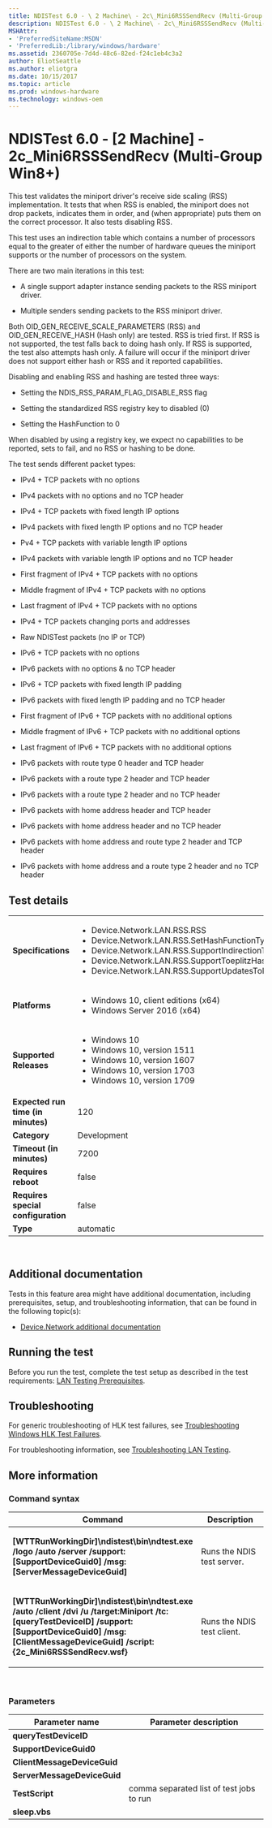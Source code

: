 ```yaml
---
title: NDISTest 6.0 - \ 2 Machine\ - 2c\_Mini6RSSSendRecv (Multi-Group Win8+)
description: NDISTest 6.0 - \ 2 Machine\ - 2c\_Mini6RSSSendRecv (Multi-Group Win8+)
MSHAttr:
- 'PreferredSiteName:MSDN'
- 'PreferredLib:/library/windows/hardware'
ms.assetid: 2360705e-7d4d-48c6-82ed-f24c1eb4c3a2
author: EliotSeattle
ms.author: eliotgra
ms.date: 10/15/2017
ms.topic: article
ms.prod: windows-hardware
ms.technology: windows-oem
---
```


# <span id="p_hlk_test.6ce7b1b3-c5f2-4fe0-99f4-dbf55971411b"></span>NDISTest 6.0 - \[2 Machine\] - 2c\_Mini6RSSSendRecv (Multi-Group Win8+)


This test validates the miniport driver's receive side scaling (RSS) implementation. It tests that when RSS is enabled, the miniport does not drop packets, indicates them in order, and (when appropriate) puts them on the correct processor. It also tests disabling RSS.

This test uses an indirection table which contains a number of processors equal to the greater of either the number of hardware queues the miniport supports or the number of processors on the system.

There are two main iterations in this test:

-   A single support adapter instance sending packets to the RSS miniport driver.

-   Multiple senders sending packets to the RSS miniport driver.

Both OID\_GEN\_RECEIVE\_SCALE\_PARAMETERS (RSS) and OID\_GEN\_RECEIVE\_HASH (Hash only) are tested. RSS is tried first. If RSS is not supported, the test falls back to doing hash only. If RSS is supported, the test also attempts hash only. A failure will occur if the miniport driver does not support either hash or RSS and it reported capabilities.

Disabling and enabling RSS and hashing are tested three ways:

-   Setting the NDIS\_RSS\_PARAM\_FLAG\_DISABLE\_RSS flag

-   Setting the standardized RSS registry key to disabled (0)

-   Setting the HashFunction to 0

When disabled by using a registry key, we expect no capabilities to be reported, sets to fail, and no RSS or hashing to be done.

The test sends different packet types:

-   IPv4 + TCP packets with no options

-   IPv4 packets with no options and no TCP header

-   IPv4 + TCP packets with fixed length IP options

-   IPv4 packets with fixed length IP options and no TCP header

-   Pv4 + TCP packets with variable length IP options

-   IPv4 packets with variable length IP options and no TCP header

-   First fragment of IPv4 + TCP packets with no options

-   Middle fragment of IPv4 + TCP packets with no options

-   Last fragment of IPv4 + TCP packets with no options

-   IPv4 + TCP packets changing ports and addresses

-   Raw NDISTest packets (no IP or TCP)

-   IPv6 + TCP packets with no options

-   IPv6 packets with no options & no TCP header

-   IPv6 + TCP packets with fixed length IP padding

-   IPv6 packets with fixed length IP padding and no TCP header

-   First fragment of IPv6 + TCP packets with no additional options

-   Middle fragment of IPv6 + TCP packets with no additional options

-   Last fragment of IPv6 + TCP packets with no additional options

-   IPv6 packets with route type 0 header and TCP header

-   IPv6 packets with a route type 2 header and TCP header

-   IPv6 packets with a route type 2 header and no TCP header

-   IPv6 packets with home address header and TCP header

-   IPv6 packets with home address header and no TCP header

-   IPv6 packets with home address and route type 2 header and TCP header

-   IPv6 packets with home address and a route type 2 header and no TCP header

## Test details
|||
|---|---|
| **Specifications**  | <ul><li>Device.Network.LAN.RSS.RSS</li><li>Device.Network.LAN.RSS.SetHashFunctionTypeAndValue</li><li>Device.Network.LAN.RSS.SupportIndirectionTablesSizes</li><li>Device.Network.LAN.RSS.SupportToeplitzHashFunction</li><li>Device.Network.LAN.RSS.SupportUpdatesToRSSInfo</li></ul> |  
| **Platforms**   | <ul><li>Windows 10, client editions (x64)</li><li>Windows Server 2016 (x64)</li></ul> |
| **Supported Releases** | <ul><li>Windows 10</li><li>Windows 10, version 1511</li><li>Windows 10, version 1607</li><li>Windows 10, version 1703</li><li>Windows 10, version 1709</li></ul> |
|**Expected run time (in minutes)**| 120 |
|**Category**| Development |
|**Timeout (in minutes)**| 7200 |
|**Requires reboot**| false |
|**Requires special configuration**| false |
|**Type**| automatic |

 

## <span id="Additional_documentation"></span><span id="additional_documentation"></span><span id="ADDITIONAL_DOCUMENTATION"></span>Additional documentation


Tests in this feature area might have additional documentation, including prerequisites, setup, and troubleshooting information, that can be found in the following topic(s):

-   [Device.Network additional documentation](device-network-additional-documentation.md)

## <span id="Running_the_test"></span><span id="running_the_test"></span><span id="RUNNING_THE_TEST"></span>Running the test


Before you run the test, complete the test setup as described in the test requirements: [LAN Testing Prerequisites](lan-testing-prerequisites.md).

## <span id="Troubleshooting"></span><span id="troubleshooting"></span><span id="TROUBLESHOOTING"></span>Troubleshooting


For generic troubleshooting of HLK test failures, see [Troubleshooting Windows HLK Test Failures](..\user\troubleshooting-windows-hlk-test-failures.md).

For troubleshooting information, see [Troubleshooting LAN Testing](troubleshooting-lan-testing.md).

## <span id="More_information"></span><span id="more_information"></span><span id="MORE_INFORMATION"></span>More information


### <span id="Command_syntax"></span><span id="command_syntax"></span><span id="COMMAND_SYNTAX"></span>Command syntax

<table>
<colgroup>
<col width="50%" />
<col width="50%" />
</colgroup>
<thead>
<tr class="header">
<th>Command</th>
<th>Description</th>
</tr>
</thead>
<tbody>
<tr class="odd">
<td><p><strong>[WTTRunWorkingDir]\ndistest\bin\ndtest.exe /logo /auto /server /support:[SupportDeviceGuid0] /msg:[ServerMessageDeviceGuid]</strong></p></td>
<td><p>Runs the NDIS test server.</p></td>
</tr>
<tr class="even">
<td><p><strong>[WTTRunWorkingDir]\ndistest\bin\ndtest.exe /auto /client /dvi /u /target:Miniport /tc:[queryTestDeviceID] /support:[SupportDeviceGuid0] /msg:[ClientMessageDeviceGuid] /script:{2c_Mini6RSSSendRecv.wsf}</strong></p></td>
<td><p>Runs the NDIS test client.</p></td>
</tr>
</tbody>
</table>

 

### <span id="Parameters"></span><span id="parameters"></span><span id="PARAMETERS"></span>Parameters

| Parameter name              | Parameter description                    |
|-----------------------------|------------------------------------------|
| **queryTestDeviceID**       |                                          |
| **SupportDeviceGuid0**      |                                          |
| **ClientMessageDeviceGuid** |                                          |
| **ServerMessageDeviceGuid** |                                          |
| **TestScript**              | comma separated list of test jobs to run |
| **sleep.vbs**               |                                          |

 

 

 






